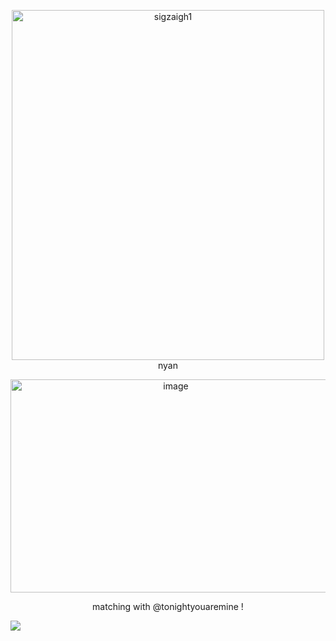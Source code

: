 

<p align="center">
<img width="500" height="560" alt="sigzaigh1" src="https://i.postimg.cc/J7jTWgb9/cakey2.png" />

 </br>
nyan
</p>
<p align="center">
<img width="513" height="341" alt="image" align="center" src="https://github.com/user-attachments/assets/a13910b6-1119-48ac-9aa5-fbeeb9387238" />
</p>
<p align="center">
 matching with @tonightyouaremine !
</p>


 <img src="https://komarev.com/ghpvc/?username=tonightyouaremine&style=pixel" /> </br>
